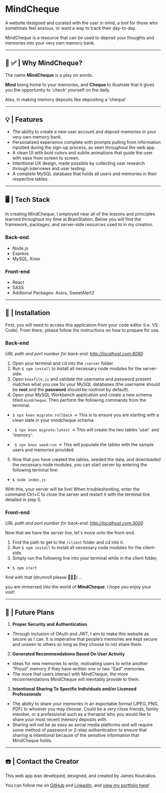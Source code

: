 # **MindCheque**

A website designed and curated with the user in mind, a tool for those who sometimes feel anxious, or want a way to track their day-to-day.

MindCheque is a resource that can be used to deposit your thoughts and memories into your very own memory bank.

---

## **🧠 ✅ | Why MindCheque?**

The name **MindCheque** is a play on words.

**Mind** being home to your memories, and **Cheque** to illustrate that it gives you the opportunity to 'check' yourself on the daily.

Also, in making memory deposits like depositing a 'cheque'.

---

## **💡 | Features**

- The ability to create a new user account and deposit memories in your very own memory bank.
- Personalized experience complete with prompts pulling from information inputted during the sign-up process, as seen throughout the web app.
- A clean UI with bold colors and subtle animations that guide the user with ease from screen to screen.
- Intentional UX design, made possible by collecting user research through interviews and user testing.
- A complete MySQL database that holds all users and memories in their respective tables.

---

## **🖥 | Tech Stack**

In creating MindCheque, I employed near all of the lessons and principles learned throughout my time at BrainStation. Below you will find the framework, packages, and server-side resources used to in my creation.

### **Back-end**

- Node.js
- Express
- MySQL, Knex

### **Front-end**

- React
- SASS
- Addtional Packages: Axios, SweetAlert2

---

## **💾 | Installation**

First, you will need to access this application from your code editor (i.e. VS Code). From there, please follow the instructions on how to prepare for use.

### **Back-end**

_URL path and port number for back-end: http://localhost.com:8080_

1. Open your terminal and cd into the `/server` folder.
2. Run `$ npm install` to install all necessary node modules for the server-side.
3. Open `knexfile.js` and validate the username and password present matches what you use for your MySQL databases (the username should be **root** and the **password** should be rootroot by default).
4. Open your MySQL Workbench application and create a new schema titled `mindcheque`. Then perform the following commands from the terminal.

- `$ npx knex migrate:rollback` -> This is to ensure you are starting with a clean slate in your mindcheque schema.

- ` $ npx knex migrate:latest` -> This will create the two tables 'user' and 'memory'.

- ` $ npx knex seed:run` -> This will populate the tables with the sample users and memories provided.

5. Now that you have created the tables, seeded the data, and downloaded the necessary node modules, you can start server by entering the following terminal line:

- `$ node index.js`

With this, your server will be live! When troubleshooting, enter the command Ctrl+C to close the server and restart it with the terminal line detailed in step 5.

### **Front-end**

_URL path and port number for back-end: http://localhost.com:3000_

Now that we have the server live, let's move onto the front-end.

1. Find the path to get to the `/client` folder and cd into it.
2. Run `$ npm install` to install all necessary node modules for the client-side.
3. Simply run the following line into your terminal while in the client folder,

- `$ npm start`

And with that (drumroll please 🥁🥁🥁)...

you are immersed into the world of **MindCheque**. I hope you enjoy your visit!

---

## **🔮 | Future Plans**

1. **Proper Security and Authentication**

- Through inclusion of OAuth and JWT, I aim to make this website as secure as I can. It is imperative that people’s memories are kept secure and unseen to others so long as they choose to not share them.

2. **Generated Recommendations Based On User Activity**

- Ideas for new memories to write, motivating users to write another “Proud” memory if they have written one or two “Sad” memories.
- The more that users interact with MindCheque, the more recommendations MindCheque will inevitably provide to them.

3. **Intentional Sharing To Specific Individuals and/or Licensed Professionals**

- The ability to share your memories in an exportable format (JPEG, PNG, PDF) to whoever you may choose. Could be a very close friends, family member, or a professional such as a therapist who you would like to share your most recent memory deposits with.
- Sharing will not be as easy as social media platforms and will require some method of password or 2-step authentication to ensure that sharing is intentional because of the sensitive information that MindCheque holds.

---

## **☎️ | Contact the Creator**

This web app was developed, designed, and created by James Koutrakos

You can follow me on [GitHub](https://github.com/jameskoutrakos) and [LinkedIn](https://www.linkedin.com/in/jameskoutrakos/), and [view my portfolio here](https://www.jameskoutrakos.com)!
